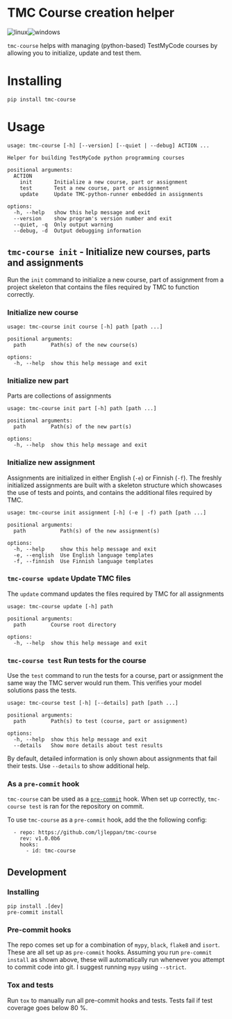 # TMC Course creation helper
![linux](https://github.com/ljleppan/tmc-course/actions/workflows/linux.yml/badge.svg?event=push)![windows](https://github.com/ljleppan/tmc-course/actions/workflows/windows.yml/badge.svg?event=push)

`tmc-course` helps with managing (python-based) TestMyCode courses by allowing you to initialize, update and test them.

# Installing
```
pip install tmc-course
```

# Usage

```
usage: tmc-course [-h] [--version] [--quiet | --debug] ACTION ...

Helper for building TestMyCode python programming courses

positional arguments:
  ACTION
    init       Initialize a new course, part or assignment
    test       Test a new course, part or assignment
    update     Update TMC-python-runner embedded in assignments

options:
  -h, --help   show this help message and exit
  --version    show program's version number and exit
  --quiet, -q  Only output warning
  --debug, -d  Output debugging information
```

## `tmc-course init` - Initialize new courses, parts and assignments

Run the `init` command to initialize a new course, part of assignment from a project skeleton that contains the files required by TMC to function correctly.

### Initialize new course
```
usage: tmc-course init course [-h] path [path ...]

positional arguments:
  path        Path(s) of the new course(s)

options:
  -h, --help  show this help message and exit
```

### Initialize new part
Parts are collections of assignments
```
usage: tmc-course init part [-h] path [path ...]

positional arguments:
  path        Path(s) of the new part(s)

options:
  -h, --help  show this help message and exit
```

### Initialize new assignment
Assignments are initialized in either English (`-e`) or Finnish (`-f`). The freshly initialized assignments are built with a skeleton structure which showcases the use of tests and points, and contains the additional files required by TMC.
```
usage: tmc-course init assignment [-h] (-e | -f) path [path ...]

positional arguments:
  path           Path(s) of the new assignment(s)

options:
  -h, --help     show this help message and exit
  -e, --english  Use English language templates
  -f, --finnish  Use Finnish language templates
```

### `tmc-course update` Update TMC files
The `update` command updates the files required by TMC for all assignments
```
usage: tmc-course update [-h] path

positional arguments:
  path        Course root directory

options:
  -h, --help  show this help message and exit
```

### `tmc-course test` Run tests for the course
Use the `test` command to run the tests for a course, part or assignment the same way the TMC server would run them. This verifies your model solutions pass the tests.

```
usage: tmc-course test [-h] [--details] path [path ...]

positional arguments:
  path        Path(s) to test (course, part or assignment)

options:
  -h, --help  show this help message and exit
  --details   Show more details about test results
```

By default, detailed information is only shown about assignments that fail
their tests. Use `--details` to show additional help.

### As a `pre-commit` hook
`tmc-course` can be used as a [`pre-commit`](https://pre-commit.com/#filtering-files-with-types) hook. When set up correctly, `tmc-course test` is ran for the repository on commit.

To use `tmc-course` as a `pre-commit` hook, add the the following config:
```
  - repo: https://github.com/ljleppan/tmc-course
    rev: v1.0.0b6
    hooks:
      - id: tmc-course
```

## Development
### Installing
```
pip install .[dev]
pre-commit install
```

### Pre-commit hooks
The repo comes set up for a combination of `mypy`, `black`, `flake8` and `isort`. These are all set up as `pre-commit` hooks. Assuming you run `pre-commit install` as shown above, these will automatically run whenever you attempt to commit code into git. I suggest running `mypy` using `--strict`.

### Tox and tests
Run `tox` to manually run all pre-commit hooks and tests. Tests fail if test coverage goes below 80 %.
